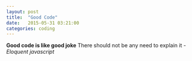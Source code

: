 ```yaml
---
layout: post
title:  "Good Code"
date:   2015-05-31 03:21:00
categories: coding
---
```


**Good code is like good joke** There should not be any need to explain it - _Eloquent javascript_

